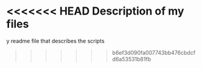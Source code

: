 <<<<<<< HEAD
Description of my files
=======
y readme file that describes the scripts
>>>>>>> b6ef3d090fa007743bb476cbdcfd6a53531b81fb
